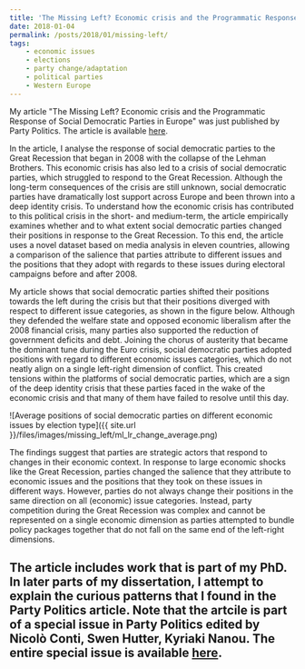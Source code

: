```yaml
---
title: 'The Missing Left? Economic crisis and the Programmatic Response of Social Democratic Parties in Europe'
date: 2018-01-04
permalink: /posts/2018/01/missing-left/
tags:
	- economic issues
	- elections
	- party change/adaptation
	- political parties 
	- Western Europe
---
```


My article "The Missing Left? Economic crisis and the Programmatic Response of Social Democratic Parties in Europe" was just published by Party Politics. The article is available [here](http://journals.sagepub.com/doi/full/10.1177/1354068817740745). 

In the article, I analyse the response of social democratic parties to the Great Recession that began in 2008 with the collapse of the Lehman Brothers. This economic crisis has also led to a crisis of social democratic parties, which struggled to respond to the Great Recession. Although the long-term consequences of the crisis are still unknown, social democratic parties have dramatically lost support across Europe and been thrown into a deep identity crisis. To understand how the economic crisis has contributed to this political crisis in the short- and medium-term, the article empirically examines whether and to what extent social democratic parties changed their positions in response to the Great Recession. To this end, the article uses a novel dataset based on media analysis in eleven countries, allowing a comparison of the salience that parties attribute to different issues and the positions that they adopt with regards to these issues during electoral campaigns before and after 2008. 

My article shows that social democratic parties shifted their positions towards the left during the crisis but that their positions diverged with respect to different issue categories, as shown in the figure below. Although they defended the welfare state and opposed economic liberalism after the 2008 financial crisis, many parties also supported the reduction of government deficits and debt. Joining the chorus of austerity that became the dominant tune during the Euro crisis, social democratic parties adopted positions with regard to different economic issues categories, which do not neatly align on a single left-right dimension of conflict. This created tensions within the platforms of social democratic parties, which are a sign of the deep identity crisis that these parties faced in the wake of the economic crisis and that many of them have failed to resolve until this day.

![Average positions of social democratic parties on different economic issues by election type]({{ site.url }}/files/images/missing_left/ml_lr_change_average.png)

The findings suggest that parties are strategic actors that respond to changes in their economic context. In response to large economic shocks like the Great Recession, parties changed the salience that they attribute to economic issues and the positions that they took on these issues in different ways. However, parties do not always change their positions in the same direction on all (economic) issue categories. Instead, party competition during the Great Recession was complex and cannot be represented on a single economic dimension as parties attempted to bundle policy packages together that do not fall on the same end of the left-right dimensions.

The article includes work that is part of my PhD. In later parts of my dissertation, I attempt to explain the curious patterns that I found in the Party Politics article. Note that the artcile is part of a special issue in Party Politics edited by Nicolò Conti, Swen Hutter, Kyriaki Nanou. The entire special issue is available [here](http://journals.sagepub.com/toc/ppqa/24/1).
------